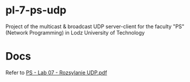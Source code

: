 # pl-7-ps-udp
Project of the multicast &amp; broadcast UDP server-client for the faculty "PS" (Network Programming) in Lodz University of Technology

# Docs
Refer to [PS - Lab 07 - Rozsylanie UDP.pdf](./docs/PS%20-%20Lab%2007%20-%20Rozsylanie%20UDP.pdf)

